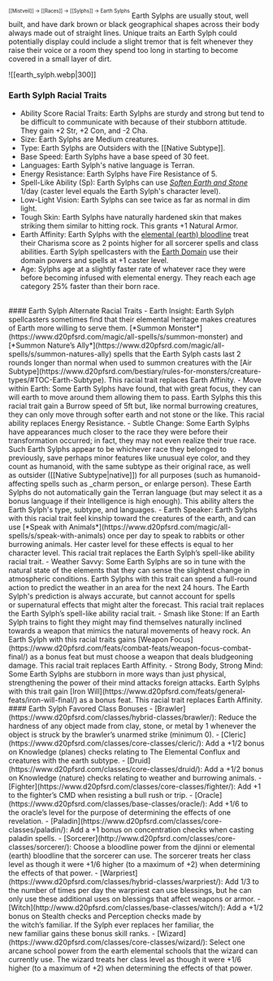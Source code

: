 <sup><sup>[[Mistveil]] → [[Races]] → [[Sylphs]] → Earth Sylphs</sup></sup>
Earth Sylphs are usually stout, well built, and have dark brown or black geographical shapes across their body always made out of straight lines. Unique traits an Earth Sylph could potentially display could include a slight tremor that is felt whenever they raise their voice or a room they spend too long in starting to become covered in a small layer of dirt. 

![[earth_sylph.webp|300]]

### Earth Sylph Racial Traits
- Ability Score Racial Traits: Earth Sylphs are sturdy and strong but tend to be difficult to communicate with because of their stubborn attitude. They gain +2 Str, +2 Con, and -2 Cha.
- Size: Earth Sylphs are Medium creatures.
- Type: Earth Sylphs are Outsiders with the [[Native Subtype]].
- Base Speed: Earth Sylphs have a base speed of 30 feet.
- Languages: Earth Sylph's native language is Terran.
- Energy Resistance: Earth Sylphs have Fire Resistance of 5.
- Spell-Like Ability (Sp): Earth Sylphs can use [*Soften Earth and Stone*](https://www.d20pfsrd.com/magic/all-spells/s/soften-earth-and-stone/) 1/day (caster level equals the Earth Sylph's character level).
- Low-Light Vision: Earth Sylphs can see twice as far as normal in dim light.
- Tough Skin: Earth Sylphs have naturally hardened skin that makes striking them similar to hitting rock. This grants +1 Natural Armor.
- Earth Affinity: Earth Sylphs with the [elemental (earth) bloodline](https://www.d20pfsrd.com/classes/core-classes/sorcerer/bloodlines/bloodlines-from-paizo/elemental-bloodline) treat their Charisma score as 2 points higher for all sorcerer spells and class abilities. Earth Sylph spellcasters with the [Earth Domain](https://www.d20pfsrd.com/classes/core-classes/cleric/domains/paizo-domains/earth-domain/) use their domain powers and spells at +1 caster level.
- Age: Sylphs age at a slightly faster rate of whatever race they were before becoming infused with elemental energy. They reach each age category 25% faster than their born race.
<br>
#### Earth Sylph Alternate Racial Traits
- Earth Insight: Earth Sylph spellcasters sometimes find that their elemental heritage makes creatures of Earth more willing to serve them. [*Summon Monster*](https://www.d20pfsrd.com/magic/all-spells/s/summon-monster) and [*Summon Nature’s Ally*](https://www.d20pfsrd.com/magic/all-spells/s/summon-natures-ally) spells that the Earth Sylph casts last 2 rounds longer than normal when used to summon creatures with the [Air Subtype](https://www.d20pfsrd.com/bestiary/rules-for-monsters/creature-types/#TOC-Earth-Subtype). This racial trait replaces Earth Affinity.
- Move within Earth: Some Earth Sylphs have found, that with great focus, they can will earth to move around them allowing them to pass. Earth Sylphs this this racial trait gain a Burrow speed of 5ft but, like normal burrowing creatures, they can only move through softer earth and not stone or the like. This racial ability replaces Energy Resistance.
- Subtle Change: Some Earth Sylphs have appearances much closer to the race they were before their transformation occurred; in fact, they may not even realize their true race. Such Earth Sylphs appear to be whichever race they belonged to previously, save perhaps minor features like unusual eye color, and they count as humanoid, with the same subtype as their original race, as well as outsider ([[Native Subtype|native]]) for all purposes (such as humanoid-affecting spells such as _charm person_ or enlarge person). These Earth Sylphs do not automatically gain the Terran language (but may select it as a bonus language if their Intelligence is high enough). This ability alters the Earth Sylph's type, subtype, and languages.
- Earth Speaker: Earth Sylphs with this racial trait feel kinship toward the creatures of the earth, and can use [*Speak with Animals*](https://www.d20pfsrd.com/magic/all-spells/s/speak-with-animals) once per day to speak to rabbits or other burrowing animals. Her caster level for these effects is equal to her character level. This racial trait replaces the Earth Sylph’s spell-like ability racial trait.
- Weather Savvy: Some Earth Sylphs are so in tune with the natural state of the elements that they can sense the slightest change in atmospheric conditions. Earth Sylphs with this trait can spend a full-round action to predict the weather in an area for the next 24 hours. The Earth Sylph's prediction is always accurate, but cannot account for spells or supernatural effects that might alter the forecast. This racial trait replaces the Earth Sylph’s spell-like ability racial trait.
- Smash like Stone: If an Earth Sylph trains to fight they might may find themselves naturally inclined towards a weapon that mimics the natural movements of heavy rock. An Earth Sylph with this racial traits gains [Weapon Focus](https://www.d20pfsrd.com/feats/combat-feats/weapon-focus-combat-final/) as a bonus feat but must choose a weapon that deals bludgeoning damage. This racial trait replaces Earth Affinity.
- Strong Body, Strong Mind: Some Earth Sylphs are stubborn in more ways than just physical, strengthening the power of their mind attacks foreign attacks. Earth Sylphs with this trait gain [Iron Will](https://www.d20pfsrd.com/feats/general-feats/iron-will-final/) as a bonus feat. This racial trait replaces Earth Affinity.
<br>
#### Earth Sylph Favored Class Bonuses
- [Brawler](https://www.d20pfsrd.com/classes/hybrid-classes/brawler/): Reduce the hardness of any object made from clay, stone, or metal by 1 whenever the object is struck by the brawler’s unarmed strike (minimum 0).
- [Cleric](https://www.d20pfsrd.com/classes/core-classes/cleric/): Add a +1/2 bonus on Knowledge (planes) checks relating to The Elemental Conflux and creatures with the earth subtype.
- [Druid](https://www.d20pfsrd.com/classes/core-classes/druid/): Add a +1/2 bonus on Knowledge (nature) checks relating to weather and burrowing animals.
- [Fighter](https://www.d20pfsrd.com/classes/core-classes/fighter/): Add +1 to the fighter’s CMD when resisting a bull rush or trip.
- [Oracle](https://www.d20pfsrd.com/classes/base-classes/oracle/): Add +1/6 to the oracle’s level for the purpose of determining the effects of one revelation.
- [Paladin](https://www.d20pfsrd.com/classes/core-classes/paladin/): Add a +1 bonus on concentration checks when casting paladin spells.
- [Sorcerer](http://www.d20pfsrd.com/classes/core-classes/sorcerer/): Choose a bloodline power from the djinni or elemental (earth) bloodline that the sorcerer can use. The sorcerer treats her class level as though it were +1/6 higher (to a maximum of +2) when determining the effects of that power.
- [Warpriest](https://www.d20pfsrd.com/classes/hybrid-classes/warpriest/): Add 1/3 to the number of times per day the warpriest can use blessings, but he can only use these additional uses on blessings that affect weapons or armor.
- [Witch](http://www.d20pfsrd.com/classes/base-classes/witch/): Add a +1/2 bonus on Stealth checks and Perception checks made by the witch’s familiar. If the Sylph ever replaces her familiar, the new familiar gains these bonus skill ranks.
- [Wizard](https://www.d20pfsrd.com/classes/core-classes/wizard/): Select one arcane school power from the earth elemental schools that the wizard can currently use. The wizard treats her class level as though it were +1/6 higher (to a maximum of +2) when determining the effects of that power.